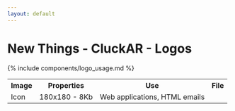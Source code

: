 ```yaml
---
layout: default
---
```


# New Things - CluckAR - Logos

{% include components/logo_usage.md %}

<table>
  <tr>
    <th>Image</th>
    <th>Properties</th>
    <th>Use</th>
    <th>File</th>
  </tr>
  <tr>
    <td>Icon</td>
    <td>180x180 - 8Kb</td>
    <td>Web applications, HTML emails</td>
    <td><img alt="" src="https://cloud.githubusercontent.com/assets/64749/18978579/a658edd8-8707-11e6-9096-0f385a3562a9.png"></td>
  </tr>
</table>
